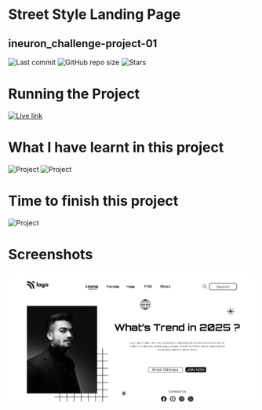 # Street Style Landing Page
## ineuron_challenge-project-01

![Last commit](https://img.shields.io/github/last-commit/iamkabilash/ineuron_challenge-project-01?style=flat-square)
![GitHub repo size](https://img.shields.io/github/repo-size/iamkabilash/ineuron_challenge-project-01?style=flat-square)
![Stars](https://img.shields.io/github/stars/iamkabilash/ineuron_challenge-project-01?style=social)

# Running the Project
[![Live link](https://img.shields.io/badge/Live%20link-Click%20here-blue?style=for-the-badge&logo=appveyor)](https://62e2bf44e3202000945534f6--imaginative-puffpuff-8c6a89.netlify.app/)

# What I have learnt in this project
![Project](https://img.shields.io/badge/HTML-red?style=for-the-badge&logo=appveyor)
![Project](https://img.shields.io/badge/CSS-blue?style=for-the-badge&logo=appveyor)

# Time to finish this project
![Project](https://img.shields.io/badge/Time%20to%20finish%20the%20project-2%20Hours%2030%20Minutes-green?style=for-the-badge&logo=appveyor)

# Screenshots
![](./thumbnail.png)